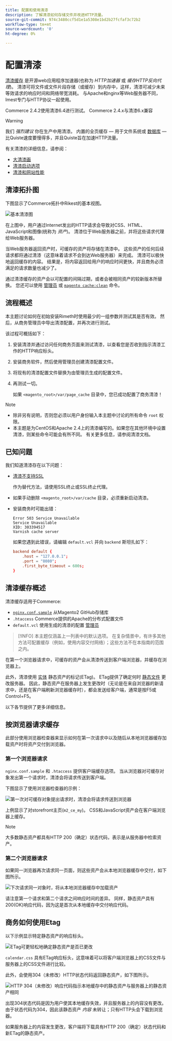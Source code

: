 ```yaml
---
title: 配置和使用清漆
description: 了解清漆如何存储文件并改进HTTP流量。
source-git-commit: 974c3480ccf5d1e1a5308e1bd2b27fcfaf3c72b2
workflow-type: tm+mt
source-wordcount: '0'
ht-degree: 0%

---
```



# 配置清漆

[清漆缓存] 是开源web应用程序加速器(也称为 _HTTP加速器_ 或 _缓存HTTP反向代理_)。 清漆可将文件或文件片段存储（或缓存）到内存中，这样，清漆可减少未来等效请求的响应时间和网络带宽消耗。 与Apache和nginx等Web服务器不同，Imest专门与HTTP协议一起使用。

Commerce 2.4.2使用清漆6.4进行测试。 Commerce 2.4.x与清漆6.x兼容

>[!WARNING]
>
>我们 _强烈建议_ 你在生产中用清漆。 内置的全页缓存 — 用于文件系统或 [数据库] — 比Quiste速度要慢得多，并且Quiste旨在加速HTTP流量。

有关清漆的详细信息，请参阅：

- [大清漆画]
- [清漆启动选项]
- [清漆和网站性能]

## 清漆拓扑图

下图显示了Commerce拓扑中Rikest的基本视图。

![基本清漆图](../../assets/configuration/varnish-basic.png)

在上图中，用户通过Internet发出的HTTP请求会导致对CSS、HTML、JavaScript和图像(统称为 _资产_)。 清漆位于Web服务器之前，并将这些请求代理给Web服务器。

当Web服务器返回资产时，可缓存的资产将存储在清漆中。 这些资产的任何后续请求都将通过清漆（这意味着请求不会到达Web服务器）来完成。 清漆可以极快地返回缓存的内容。 结果是，将内容返回给用户的响应时间更快，并且商务必须满足的请求数量也减少了。

通过清漆缓存的资产会以可配置的间隔过期，或者会被相同资产的较新版本所替换。 您还可以使用 [管理员](https://glossary.magento.com/magento-admin) 或 [`magento cache:clean`](../cli/manage-cache.md#clean-and-flush-cache-types) 命令。

## 流程概述

本主题讨论如何在初始安装Rimeth时使用最少的一组参数并测试其是否有效。 然后，从商务管理员中导出清漆配置，并再次进行测试。

该过程可概括如下：

1. 安装清漆并通过访问任何商务页面来测试清漆，以查看您是否收到指示清漆工作的HTTP响应标头。
1. 安装商务软件，然后使用管理员创建清漆配置文件。
1. 将现有的清漆配置文件替换为由管理员生成的配置文件。
1. 再测试一切。

   如果 `<magento_root>/var/page_cache` 目录中，您已成功配置了商务清漆！

>[!NOTE]
- 除非另有说明，否则您必须以用户身份输入本主题中讨论的所有命令 `root` 权限。
- 本主题是为CentOS和Apache 2.4上的清漆编写的。如果您在其他环境中设置清漆，则某些命令可能会有所不同。 有关更多信息，请参阅清漆文档。


## 已知问题

我们知道清漆存在以下问题：

- [清漆不支持SSL]

   作为替代方法，请使用SSL终止或SSL终止代理。

- 如果手动删除 `<magento_root>/var/cache` 目录，必须重新启动清漆。

- 安装商务时可能出错：

   ```terminal
   Error 503 Service Unavailable
   Service Unavailable
   XID: 303394517
   Varnish cache server
   ```

   如果您遇到此错误，请编辑 `default.vcl` 并向 `backend` 斯坦扎如下：

   ```conf
   backend default {
       .host = "127.0.0.1";
       .port = "8080";
       .first_byte_timeout = 600s;
   }
   ```

## 清漆缓存概述

清漆缓存适用于Commerce:

- [`nginx.conf.sample`](https://github.com/magento/magento2/blob/2.4/nginx.conf.sample) 从Magento2 GitHub存储库
- `.htaccess` Commerce提供的Apache的分布式配置文件
- `default.vcl` 使用生成的清漆的配置 [管理员](../cache/configure-varnish-commerce.md)

>[!INFO]
本主题仅涵盖上一列表中的默认选项。 在复杂情景中，有许多其他方法可配置缓存（例如，使用内容交付网络）；这些方法不在本指南的范围之内。

在第一个浏览器请求中，可缓存的资产会从清漆传送到客户端浏览器，并缓存在浏览器上。

此外，清漆使用 [实体](https://glossary.magento.com/entity) 静态资产的标记(ETag)。 ETag提供了确定何时 [静态文件](https://glossary.magento.com/static-files) 更改服务器。 因此，静态资产在服务器上发生更改时（无论是在来自浏览器的新请求中，还是在客户端刷新浏览器缓存时），都会发送给客户端，通常是按F5或Control+F5。

以下各节提供了更多详细信息。

## 按浏览器请求缓存

此部分使用浏览器检查器来显示如何在第一次请求中以及随后从本地浏览器缓存加载资产时将资产交付到浏览器。

### 第一个浏览器请求

`nginx.conf.sample` 和 `.htaccess` 提供客户端缓存选项。 当从浏览器对可缓存对象发出第一个请求时，清漆会将请求传送到客户端。

下图显示了使用浏览器检查器的示例：

![第一次对可缓存对象提出请求时，清漆会将请求传送到浏览器](../../assets/configuration/varnish-apache-first-visit.png)

上例显示了对storefront主页(`m2_ce_my`)。 CSS和JavaScript资产会在客户端浏览器上缓存。

>[!NOTE]
大多数静态资产都具有HTTP 200（确定）状态代码，表示是从服务器中检索资产。

### 第二个浏览器请求

如果同一浏览器再次请求同一页面，则这些资产会从本地浏览器缓存中交付，如下图所示。

![下次请求同一对象时，将从本地浏览器缓存中加载资产](../../assets/configuration/varnish-apache-second-visit.png)

请注意第一个请求和第二个请求之间响应时间的差异。 同样，静态资产具有200(OK)响应代码，因为这是首次从本地缓存中交付响应代码。

## 商务如何使用Etag

以下示例显示特定静态资产的响应标头。

![ETag可更轻松地确定静态资产是否已更改](../../assets/configuration/varnish-etag.png)

`calendar.css` 具有ETag响应标头，这意味着可以将客户端浏览器上的CSS文件与服务器上的CSS文件进行比较。

此外，会使用304（未修改）HTTP状态代码返回静态资产，如下图所示。

![HTTP 304（未修改）响应代码指示本地缓存中的静态资产与服务器上的静态资产相同](../../assets/configuration/varnish-304.png)

出现304状态代码是因为用户使其本地缓存失效，并且服务器上的内容没有更改。 由于状态代码为304，因此该静态资产 _内容_ 未转让；只有HTTP头会下载到浏览器。

如果服务器上的内容发生更改，客户端将下载具有HTTP 200（确定）状态代码和新ETag的静态资产。

<!-- Link Definitions -->

[数据库]: https://developer.adobe.com/commerce/php/development/cache/partial/database-caching/
[大清漆画]: https://www.varnish-cache.org/docs/trunk/users-guide/intro.html
[清漆缓存]: https://varnish-cache.org
[清漆启动选项]: https://www.varnish-cache.org/docs/trunk/reference/varnishd.html#ref-varnishd-options
[清漆和网站性能]: https://www.varnish-cache.org/docs/trunk/users-guide/performance.html#users-performance
[清漆不支持SSL]: https://www.varnish-cache.org/docs/3.0/phk/ssl.html
